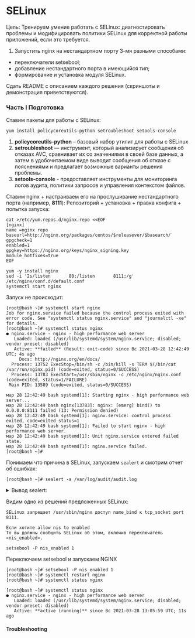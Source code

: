 # SELinux

Цель: Тренируем умение работать с SELinux: диагностировать проблемы и модифицировать политики SELinux для корректной работы приложений, если это требуется.
1. Запустить nginx на нестандартном порту 3-мя разными способами:
- переключатели setsebool;
- добавление нестандартного порта в имеющийся тип;
- формирование и установка модуля SELinux.


Сдать README с описанием каждого решения (скриншоты и демонстрация приветствуются).


### Часть I Подготовка

Ставим пакеты для работы с SELinux: 
```
yum install policycoreutils-python setroubleshoot setools-console
```

1. **policycoreutils-python** – базовый набор утилит для работы с SELinux
2. **setroubleshoot** — инструмент, который анализирует сообщения об отказах AVC, сравнивает их со значениями в своей базе данных, а затем в удобочитаемом виде выводит сообщения об отказе с пояснениями и предлагает возможные варианты решения проблемы.
3. **setools-console** - предоставляет инструменты для мониторинга логов аудита, политики запросов и управления контекстом файлов.

Ставим nginx + настраиваем его на прослушивание нестандартного порта (например, **8111**): 
Репозиторий + установка + правка конфига + попытка запуска:
```
cat >/etc/yum.repos.d/nginx.repo <<EOF
[nginx]
name =nginx repo
baseurl=http://nginx.org/packages/centos/$releasever/$basearch/
gpgcheck=1
enabled=1
gpgkey=https://nginx.org/keys/nginx_signing.key
module_hotfixes=true
EOF

yum -y install nginx
sed -i '2s/listen       80;/listen       8111;/g' /etc/nginx/conf.d/default.conf
systemctl start nginx
```

Запуск не происходит: 
```
[root@bash ~]# systemctl start nginx
Job for nginx.service failed because the control process exited with error code. See "systemctl status nginx.service" and "journalctl -xe" for details.
[root@bash ~]# systemctl status nginx
● nginx.service - nginx - high performance web server
   Loaded: loaded (/usr/lib/systemd/system/nginx.service; disabled; vendor preset: disabled)
   Active: **failed** (Result: exit-code) since Вс 2021-03-28 12:42:49 UTC; 4s ago
     Docs: http://nginx.org/en/docs/
  Process: 13752 ExecStop=/bin/sh -c /bin/kill -s TERM $(/bin/cat /var/run/nginx.pid) (code=exited, status=0/SUCCESS)
  Process: 13783 ExecStart=/usr/sbin/nginx -c /etc/nginx/nginx.conf (code=exited, status=1/FAILURE)
 Main PID: 13589 (code=exited, status=0/SUCCESS)

мар 28 12:42:49 bash systemd[1]: Starting nginx - high performance web server...
мар 28 12:42:49 bash nginx[13783]: nginx: [emerg] bind() to 0.0.0.0:8111 failed (13: Permission denied)
мар 28 12:42:49 bash systemd[1]: nginx.service: control process exited, code=exited status=1
мар 28 12:42:49 bash systemd[1]: Failed to start nginx - high performance web server.
мар 28 12:42:49 bash systemd[1]: Unit nginx.service entered failed state.
мар 28 12:42:49 bash systemd[1]: nginx.service failed.
[root@bash ~]# 
```

Понимаем что причина в SELinux, запускаем `sealert` и смотрим отчет об ошибках:  
```
[root@bash ~]# sealert -a /var/log/audit/audit.log
```

<details>
  <summary>Вывод sealert:</summary>

```
[root@bash ~]# sealert -a /var/log/audit/audit.log
100% done
found 2 alerts in /var/log/audit/audit.log
--------------------------------------------------------------------------------

SELinux запрещает /usr/sbin/nginx доступ name_bind к tcp_socket port 8000.

*****  Модуль catchall предлагает (точность 100.)  ***************************

Если вы считаете, что nginx должно быть разрешено name_bind доступ к port 8000 tcp_socket по умолчанию.
То рекомендуется создать отчет об ошибке.
Чтобы разрешить доступ, можно создать локальный модуль политики.
Сделать
allow this access for now by executing:
# ausearch -c 'nginx' --raw | audit2allow -M my-nginx
# semodule -i my-nginx.pp


Дополнительные сведения:
Исходный контекст             system_u:system_r:httpd_t:s0
Целевой контекст              system_u:object_r:soundd_port_t:s0
Целевые объекты               port 8000 [ tcp_socket ]
Источник                      nginx
Путь к источнику              /usr/sbin/nginx
Порт                          8000
Узел                          <Unknown>
Исходные пакеты RPM           nginx-1.18.0-2.el7.ngx.x86_64
Целевые пакеты RPM            
Пакет регламента              selinux-policy-3.13.1-268.el7_9.2.noarch
SELinux активен               True
Тип регламента                targeted
Режим                         Enforcing
Имя узла                      bash
Платформа                     Linux bash 3.10.0-1127.el7.x86_64 #1 SMP Tue Mar
                              31 23:36:51 UTC 2020 x86_64 x86_64
Счетчик уведомлений           4
Впервые обнаружено            2021-03-28 10:51:56 UTC
В последний раз               2021-03-28 11:47:42 UTC
Локальный ID                  72853173-5e76-4dca-a183-5a0d91fd5c07

Построчный вывод сообщений аудита
type=AVC msg=audit(1616932062.708:497): avc:  denied  { name_bind } for  pid=13500 comm="nginx" src=8000 scontext=system_u:system_r:httpd_t:s0 tcontext=system_u:object_r:soundd_port_t:s0 tclass=tcp_socket permissive=0


type=SYSCALL msg=audit(1616932062.708:497): arch=x86_64 syscall=bind success=no exit=EACCES a0=6 a1=555e5b303e28 a2=10 a3=7fff567bf630 items=0 ppid=1 pid=13500 auid=4294967295 uid=0 gid=0 euid=0 suid=0 fsuid=0 egid=0 sgid=0 fsgid=0 tty=(none) ses=4294967295 comm=nginx exe=/usr/sbin/nginx subj=system_u:system_r:httpd_t:s0 key=(null)

Hash: nginx,httpd_t,soundd_port_t,tcp_socket,name_bind

--------------------------------------------------------------------------------

SELinux запрещает /usr/sbin/nginx доступ name_bind к tcp_socket port 8111.

*****  Модуль bind_ports предлагает (точность 92.2)  *************************

Если вы хотите разрешить /usr/sbin/nginx для привязки к сетевому порту $PORT_ЧИСЛО
То you need to modify the port type.
Сделать
# semanage port -a -t PORT_TYPE -p tcp 8111
    где PORT_TYPE может принимать значения: http_cache_port_t, http_port_t, jboss_management_port_t, jboss_messaging_port_t, ntop_port_t, puppet_port_t.

*****  Модуль catchall_boolean предлагает (точность 7.83)  *******************

Если хотите allow nis to enabled
То вы должны сообщить SELinux об этом, включив переключатель «nis_enabled».

Сделать
setsebool -P nis_enabled 1

*****  Модуль catchall предлагает (точность 1.41)  ***************************

Если вы считаете, что nginx должно быть разрешено name_bind доступ к port 8111 tcp_socket по умолчанию.
То рекомендуется создать отчет об ошибке.
Чтобы разрешить доступ, можно создать локальный модуль политики.
Сделать
allow this access for now by executing:
# ausearch -c 'nginx' --raw | audit2allow -M my-nginx
# semodule -i my-nginx.pp


Дополнительные сведения:
Исходный контекст             system_u:system_r:httpd_t:s0
Целевой контекст              system_u:object_r:unreserved_port_t:s0
Целевые объекты               port 8111 [ tcp_socket ]
Источник                      nginx
Путь к источнику              /usr/sbin/nginx
Порт                          8111
Узел                          <Unknown>
Исходные пакеты RPM           nginx-1.18.0-2.el7.ngx.x86_64
Целевые пакеты RPM            
Пакет регламента              selinux-policy-3.13.1-268.el7_9.2.noarch
SELinux активен               True
Тип регламента                targeted
Режим                         Enforcing
Имя узла                      bash
Платформа                     Linux bash 3.10.0-1127.el7.x86_64 #1 SMP Tue Mar
                              31 23:36:51 UTC 2020 x86_64 x86_64
Счетчик уведомлений           3
Впервые обнаружено            2021-03-28 11:55:56 UTC
В последний раз               2021-03-28 12:42:49 UTC
Локальный ID                  02e12b2d-a42a-4386-b066-b72be02da937

Построчный вывод сообщений аудита
type=AVC msg=audit(1616935369.886:570): avc:  denied  { name_bind } for  pid=13783 comm="nginx" src=8111 scontext=system_u:system_r:httpd_t:s0 tcontext=system_u:object_r:unreserved_port_t:s0 tclass=tcp_socket permissive=0


type=SYSCALL msg=audit(1616935369.886:570): arch=x86_64 syscall=bind success=no exit=EACCES a0=6 a1=55cbd0b8be28 a2=10 a3=7fff9d8d59f0 items=0 ppid=1 pid=13783 auid=4294967295 uid=0 gid=0 euid=0 suid=0 fsuid=0 egid=0 sgid=0 fsgid=0 tty=(none) ses=4294967295 comm=nginx exe=/usr/sbin/nginx subj=system_u:system_r:httpd_t:s0 key=(null)

Hash: nginx,httpd_t,unreserved_port_t,tcp_socket,name_bind

```
</details>

Видим одно из решений предложенных SELinux: 
```
SELinux запрещает /usr/sbin/nginx доступ name_bind к tcp_socket port 8111.

Если хотите allow nis to enabled
То вы должны сообщить SELinux об этом, включив переключатель «nis_enabled».

setsebool -P nis_enabled 1
```
Переключаем setsebool и запускаем NGINX
```
[root@bash ~]# setsebool -P nis_enabled 1
[root@bash ~]# systemctl restart nginx
[root@bash ~]# systemctl status nginx

[root@bash ~]# systemctl status nginx
● nginx.service - nginx - high performance web server
   Loaded: loaded (/usr/lib/systemd/system/nginx.service; disabled; vendor preset: disabled)
   Active: **active (running)** since Вс 2021-03-28 13:05:59 UTC; 11s ago
```


#### Troubleshooting 




